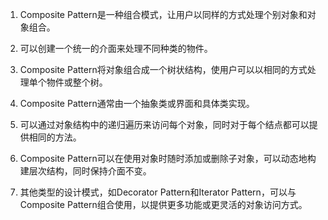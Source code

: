 

1. Composite Pattern是一种组合模式，让用户以同样的方式处理个别对象和对象组合。

2. 可以创建一个统一的介面来处理不同种类的物件。 

3. Composite Pattern将对象组合成一个树状结构，使用户可以以相同的方式处理单个物件或整个树。 

4. Composite Pattern通常由一个抽象类或界面和具体类实现。 

5. 可以通过对象结构中的递归遍历来访问每个对象，同时对于每个结点都可以提供相同的方法。 

6. Composite Pattern可以在使用对象时随时添加或删除子对象，可以动态地构建层次结构，同时保持介面不变。 

7. 其他类型的设计模式，如Decorator Pattern和Iterator Pattern，可以与Composite Pattern组合使用，以提供更多功能或更灵活的对象访问方式。